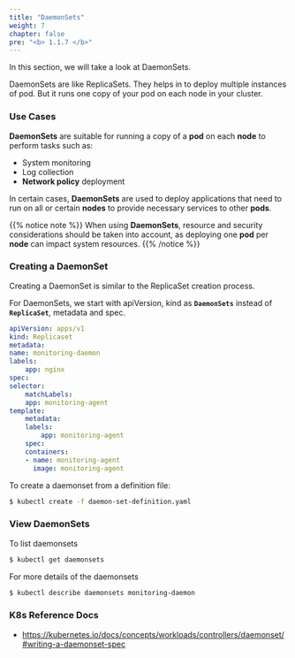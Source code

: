 ```yaml
---
title: "DaemonSets"
weight: 7
chapter: false
pre: "<b> 1.1.7 </b>"
---
```


In this section, we will take a look at DaemonSets.

DaemonSets are like ReplicaSets. They helps in to deploy multiple instances of pod. But it runs one copy of your pod on each node in your cluster.
  
### Use Cases
**DaemonSets** are suitable for running a copy of a **pod** on each **node** to perform tasks such as:

- System monitoring
- Log collection
- **Network policy** deployment

In certain cases, **DaemonSets** are used to deploy applications that need to run on all or certain **nodes** to provide necessary services to other **pods**.

{{% notice note %}}
When using **DaemonSets**, resource and security considerations should be taken into account, as deploying one **pod** per **node** can impact system resources.
{{% /notice %}}
  
### Creating a DaemonSet

Creating a DaemonSet is similar to the ReplicaSet creation process.

For DaemonSets, we start with apiVersion, kind as **`DaemonSets`** instead of **`ReplicaSet`**, metadata and spec.

```yaml
apiVersion: apps/v1
kind: Replicaset
metadata:
name: monitoring-daemon
labels:
    app: nginx
spec:
selector:
    matchLabels:
    app: monitoring-agent
template:
    metadata:
    labels:
        app: monitoring-agent
    spec:
    containers:
    - name: monitoring-agent
      image: monitoring-agent
```
  
To create a daemonset from a definition file:

```bash
$ kubectl create -f daemon-set-definition.yaml
```

### View DaemonSets

To list daemonsets

```bash
$ kubectl get daemonsets
```

For more details of the daemonsets

```bash
$ kubectl describe daemonsets monitoring-daemon
```
  
### K8s Reference Docs
- https://kubernetes.io/docs/concepts/workloads/controllers/daemonset/#writing-a-daemonset-spec